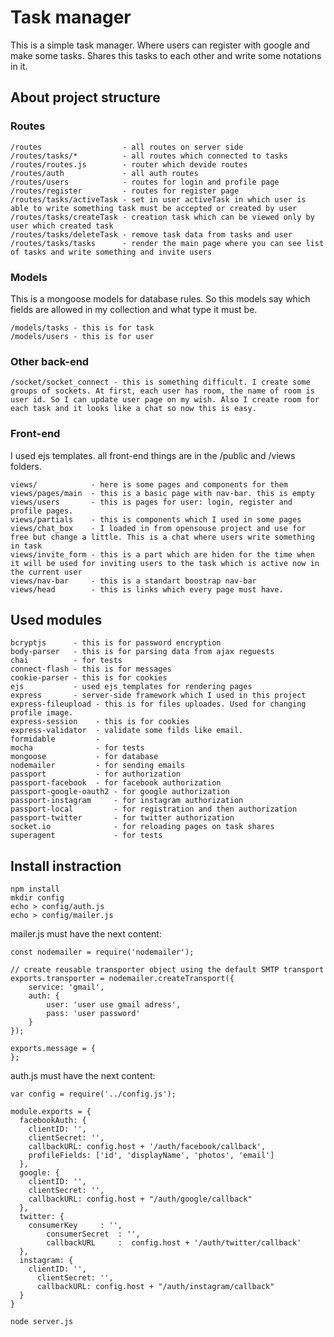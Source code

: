 Task manager
===================
 This is a simple task manager. Where users can register with google and make some tasks. Shares this tasks to each other and write some notations in it. 

##  About project structure ##

 ### Routes ###
    /routes                  - all routes on server side
    /routes/tasks/*          - all routes which connected to tasks
    /routes/routes.js        - router which devide routes
    /routes/auth             - all auth routes
    /routes/users            - routes for login and profile page
    /routes/register         - routes for register page
    /routes/tasks/activeTask - set in user activeTask in which user is able to write something task must be accepted or created by user
    /routes/tasks/createTask - creation task which can be viewed only by user which created task
    /routes/tasks/deleteTask - remove task data from tasks and user
    /routes/tasks/tasks      - render the main page where you can see list of tasks and write something and invite users

 ### Models ###
This is a mongoose models for database rules. So this models say which fields are allowed in my collection and what type it must be.

    /models/tasks - this is for task
    /models/users - this is for user

 ### Other back-end ###
    /socket/socket_connect - this is something difficult. I create some groups of sockets. At first, each user has room, the name of room is user id. So I can update user page on my wish. Also I create room for each task and it looks like a chat so now this is easy.

 ### Front-end ###
 I used ejs templates. all front-end things are in the /public and /views folders.

    views/            - here is some pages and components for them
    views/pages/main  - this is a basic page with nav-bar. this is empty
    views/users       - this is pages for user: login, register and profile pages.
    views/partials    - this is components which I used in some pages
    views/chat_box    - I loaded in from opensouse project and use for free but change a little. This is a chat where users write something in task
    views/invite_form - this is a part which are hiden for the time when it will be used for inviting users to the task which is active now in the current user
    views/nav-bar     - this is a standart boostrap nav-bar
    views/head        - this is links which every page must have.

## Used modules ##
    bcryptjs      - this is for password encryption
    body-parser   - this is for parsing data from ajax reguests
    chai          - for tests
    connect-flash - this is for messages
    cookie-parser - this is for cookies
    ejs           - used ejs templates for rendering pages
    express       - server-side framework which I used in this project
    express-fileupload - this is for files uploades. Used for changing profile image.
    express-session    - this is for cookies
    express-validator  - validate some filds like email.
    formidable         - 
    mocha              - for tests
    mongoose           - for database
    nodemailer         - for sending emails
    passport           - for authorization
    passport-facebook  - for facebook authorization
    passport-google-oauth2 - for google authorization
    passport-instagram     - for instagram authorization
    passport-local         - for registration and then authorization
    passport-twitter       - for twitter authorization
    socket.io              - for reloading pages on task shares
    superagent             - for tests

## Install instraction ##

    npm install
    mkdir config
    echo > config/auth.js
    echo > config/mailer.js

mailer.js must have the next content:
```
const nodemailer = require('nodemailer');

// create reusable transporter object using the default SMTP transport
exports.transporter = nodemailer.createTransport({
    service: 'gmail',
    auth: {
        user: 'user use gmail adress',
        pass: 'user password'
    }
});

exports.message = {
}; 

```
auth.js must have the next content:
```
var config = require('../config.js');

module.exports = {
  facebookAuth: {
    clientID: '',
    clientSecret: '',
    callbackURL: config.host + '/auth/facebook/callback',
    profileFields: ['id', 'displayName', 'photos', 'email']
  },
  google: {
    clientID: '',
    clientSecret: '',
    callbackURL: config.host + "/auth/google/callback"
  },
  twitter: {
    consumerKey     : '',
        consumerSecret  : '',
        callbackURL     :  config.host + '/auth/twitter/callback'
  },
  instagram: {
    clientID: '',
      clientSecret: '',
      callbackURL: config.host + "/auth/instagram/callback"
  }
}
```

    node server.js



